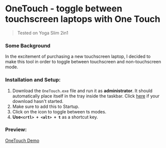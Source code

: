 # OneTouch - toggle between touchscreen laptops with One Touch
> Tested on Yoga Slim 2in1

### Some Background
In the excitement of purchasing a new touchscreen laptop, I decided to make this tool in order to toggle between touchscreen and non-touchscreen mode.

### Installation and Setup:
1. Download the `OneTouch.exe` file and run it as **administrator**. It should automatically place itself in the tray inside the taskbar. Click [here](https://github.com/SuzanTurner/OneTouch/blob/main/OneTouch.exe) if your download hasn't started.
2. Make sure to add this to Startup.
3. Click on the icon to toggle between ts modes.
4. **Use`<crtl> + <alt> + t`** as a shortcut key.

### Preview:
[OneTouch Demo](Assets/OneTouch.gif)






